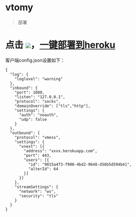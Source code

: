 # vtomy
> 部署
# 点击 [![](https://www.herokucdn.com/deploy/button.png)](https://heroku.com/deploy?template=https://github.com/justitry/vtomy)，[一键部署到heroku](https://heroku.com/deploy?template=https://github.com/justitry/vtomy)

客户端config.json设置如下：
```
{
  "log": {
    "loglevel": "warning"
  },
  "inbound": {
    "port": 1080,
    "listen": "127.0.0.1",
    "protocol": "socks",
    "domainOverride": ["tls","http"],
    "settings": {
      "auth": "noauth",
      "udp": false
    }
  },
  "outbound": {
    "protocol": "vmess",
    "settings": {
      "vnext": [{
        "address": "xxxx.herokuapp.com",
        "port": 443,
        "users": [{
          "id": "9015a4f3-f900-4bd2-9648-d58b5d594b41",
          "alterId": 64
        }]
      }]
    },
    "streamSettings": {
      "network": "ws",
      "security": "tls"
    }
  }
}
```
